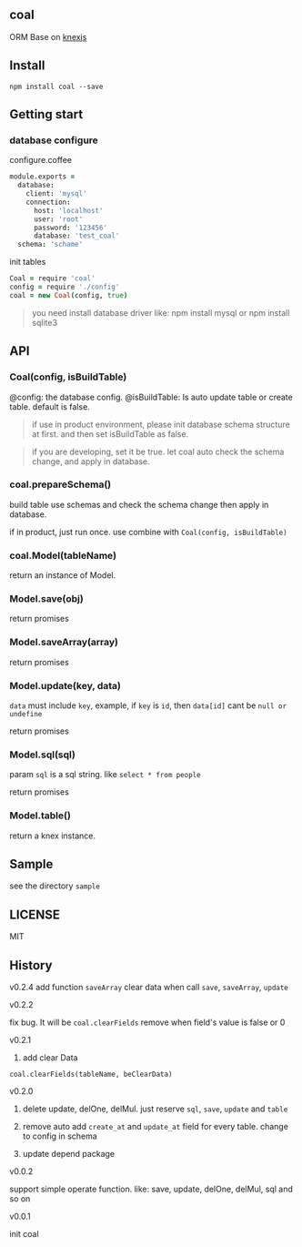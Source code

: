 coal
----------------
  ORM Base on [knexjs](http://knexjs.org)


## Install

```shell
npm install coal --save
```

## Getting start


### database configure

configure.coffee

```coffeescript
module.exports =
  database:
    client: 'mysql'
    connection:
      host: 'localhost'
      user: 'root'
      password: '123456'
      database: 'test_coal'
  schema: 'schame'
```

init tables

```coffeescript
Coal = require 'coal'
config = require './config'
coal = new Coal(config, true)
```

> you need install database driver like: npm install mysql or npm install sqlite3

## API

### Coal(config, isBuildTable)

@config:  the database config.
@isBuildTable: Is auto update table or create table. default is false.

> if use in product environment, please init database schema structure at first.
> and then set isBuildTable as false.

> if you are developing, set it be true. let coal auto check the schema change, and
> apply in database.

### coal.prepareSchema()

build table use schemas and check the schema change then apply in database.

if in product, just run once. use combine with ```Coal(config, isBuildTable)```


### coal.Model(tableName)

return an instance of Model.

### Model.save(obj)

return promises

### Model.saveArray(array)

return promises

### Model.update(key, data)

`data` must include `key`, example, if `key` is `id`, then `data[id]` cant be `null or undefine`

return promises

### Model.sql(sql)

param ```sql``` is a sql string. like ```select * from people```

return promises

### Model.table()

return a knex instance.

## Sample

see the directory ```sample```

## LICENSE

MIT

## History

v0.2.4
  add function `saveArray`
  clear data when call `save`, `saveArray`, `update`

v0.2.2

  fix bug. It will be ```coal.clearFields``` remove when field's value is false or 0

v0.2.1

1. add clear Data

```coal.clearFields(tableName, beClearData)```

v0.2.0

1. delete update, delOne, delMul. just reserve ```sql```, ```save```, ```update``` and ```table```

2. remove auto add ```create_at``` and ```update_at``` field for every table. change to config in schema

3. update depend package


v0.0.2

  support simple operate function. like: save, update, delOne, delMul, sql and so on

v0.0.1

  init coal
